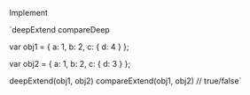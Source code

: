 Implement

`deepExtend
compareDeep

var obj1 = {
  a: 1,
  b: 2,
  c: {
     d: 4
  }
};

var obj2 = {
  a: 1,
  b: 2,
  c: {
     d: 3
  }
};

deepExtend(obj1, obj2)
compareExtend(obj1, obj2)  // true/false`
